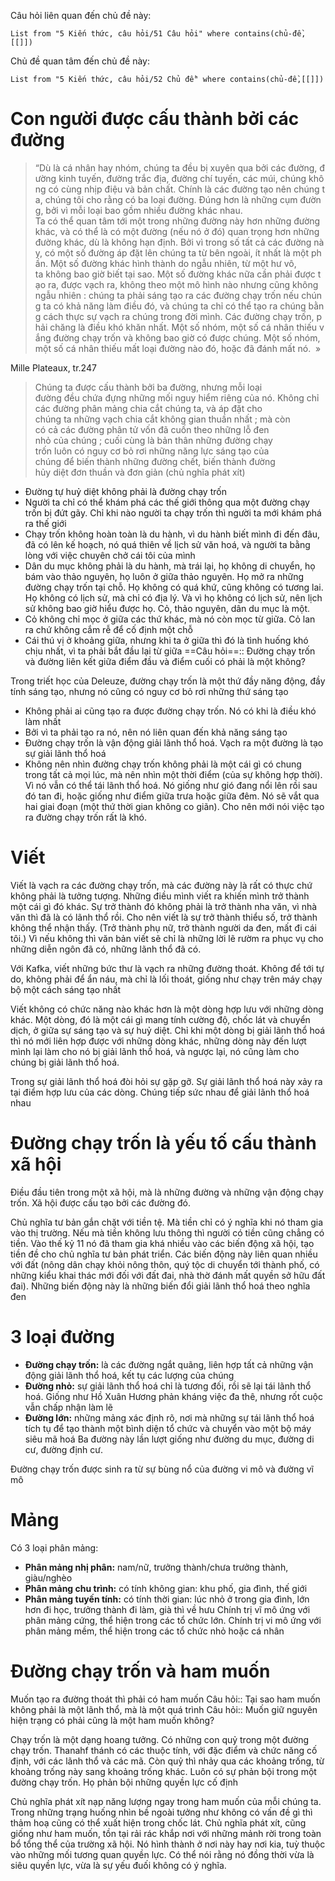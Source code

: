 Câu hỏi liên quan đến chủ đề này:
```dataview
List from "5 Kiến thức, câu hỏi/51 Câu hỏi" where contains(chủ-đề,[[]]) 
```

Chủ đề quan tâm đến chủ đề này:
```dataview
List from "5 Kiến thức, câu hỏi/52 Chủ đề" where contains(chủ-đề,[[]]) 
```

# Con người được cấu thành bởi các đường
>“Dù là cá nhân hay nhóm, chúng ta đều bị xuyên qua bởi các đường, đường kinh tuyến, đường trắc địa, đường chí tuyến, các múi, chúng không có cùng nhịp điệu và bản chất. Chính là các đường tạo nên chúng ta, chúng tôi cho rằng có ba loại đường. Đúng hơn là những cụm đường, bởi vì mỗi loại bao gồm nhiều đường khác nhau. Ta có thể quan tâm tới một trong những đường này hơn những đường khác, và có thể là có một đường (nếu nó ở đó) quan trọng hơn những đường khác, dù là không hạn định. Bởi vì trong số tất cả các đường này, có một số đường áp đặt lên chúng ta từ bên ngoài, ít nhất là một phần. Một số đường khác hình thành do ngẫu nhiên, từ một hư vô, ta không bao giờ biết tại sao. Một số đường khác nữa cần phải được tạo ra, được vạch ra, không theo một mô hình nào nhưng cũng không ngẫu nhiên : chúng ta phải sáng tạo ra các đường chạy trốn nếu chúng ta có khả năng làm điều đó, và chúng ta chỉ có thể tạo ra chúng bằng cách thực sự vạch ra chúng trong đời mình. Các đường chạy trốn, phải chăng là điều khó khăn nhất. Một số nhóm, một số cá nhân thiếu vắng đường chạy trốn và không bao giờ có được chúng. Một số nhóm, một số cá nhân thiếu mất loại đường nào đó, hoặc đã đánh mất nó.  »​

Mille Plateaux, tr.247
>Chúng ta được cấu thành bởi ba đường, nhưng mỗi loại đường đều chứa đựng những mối nguy hiểm riêng của nó. Không chỉ các đường phân mảng chia cắt chúng ta, và áp đặt cho chúng ta những vạch chia cắt không gian thuần nhất ; mà còn có cả các đường phân tử vốn đã cuốn theo những lỗ đen nhỏ của chúng ; cuối cùng là bản thân những đường chạy trốn luôn có nguy cơ bỏ rơi những năng lực sáng tạo của chúng để biến thành những đường chết, biến thành đường hủy diệt đơn thuần và đơn giản (chủ nghĩa phát xít)

- Đường tự huỷ diệt không phải là đường chạy trốn
- Người ta chỉ có thể khám phá các thế giới thông qua một đường chạy trốn bị đứt gãy. Chỉ khi nào người ta chạy trốn thì người ta mới khám phá ra thế giới
- Chạy trốn không hoàn toàn là du hành, vì du hành biết mình đi đến đâu, đã có lên kế hoạch, nó quá thiên về lịch sử văn hoá, và người ta bằng lòng với việc chuyên chở cái tôi của mình
- Dân du mục không phải là du hành, mà trái lại, họ không di chuyển, họ bám vào thảo nguyên, họ luôn ở giữa thảo nguyên. Họ mở ra những đường chạy trốn tại chỗ. Họ không có quá khứ, cũng không có tương lai. Họ không có lịch sử, mà chỉ có địa lý. Và vì họ không có lịch sử, nên lịch sử không bao giờ hiểu được họ. Cỏ, thảo nguyên, dân du mục là một.
- Cỏ không chỉ mọc ở giữa các thứ khác, mà nó còn mọc từ giữa. Cỏ lan ra chứ không cắm rễ để cố định một chỗ
- Cái thú vị ở khoảng giữa, nhưng khi ta ở giữa thì đó là tình huống khó chịu nhất, vì ta phải bắt đầu lại từ giữa
==Câu hỏi==:: Đường chạy trốn và đường liên kết giữa điểm đầu và điểm cuối có phải là một không?

Trong triết học của Deleuze, đường chạy trốn là một thứ đầy năng động, đầy tính sáng tạo, nhưng nó cũng có nguy cơ bỏ rơi những thứ sáng tạo


- Không phải ai cũng tạo ra được đường chạy trốn. Nó có khi là điều khó làm nhất
- Bởi vì ta phải tạo ra nó, nên nó liên quan đến khả năng sáng tạo
- Đường chạy trốn là vận động giải lãnh thổ hoá. Vạch ra một đường là tạo sự giải lãnh thổ hoá
- Không nên nhìn đường chạy trốn không phải là một cái gì có chung trong tất cả mọi lúc, mà nên nhìn một thời điểm (của sự không hợp thời). Vì nó vẫn có thể tái lãnh thổ hoá. Nó giống như gió đang nổi lên rồi sau đó tan đi, hoặc giống như điểm giữa trưa hoặc giữa đêm. Nó sẽ vắt qua hai giai đoạn (một thứ thời gian không co giãn). Cho nên mới nói việc tạo ra đường chạy trốn rất là khó.
# Viết
Viết là vạch ra các đường chạy trốn, mà các đường này là rất có thực chứ không phải là tưởng tượng. Những điều mình viết ra khiến mình trở thành một cái gì đó khác. Sự trở thành đó không phải là trở thành nha văn, vì nhà văn thì đã là có lãnh thổ rồi. Cho nên viết là sự trở thành thiểu số, trở thành không thể nhận thấy. (Trở thành phụ nữ, trở thành người da đen, mất đi cái tôi.) Vì nếu không thì văn bản viết sẽ chỉ là những lời lẽ rườm ra phục vụ cho những diễn ngôn đã có, những lãnh thổ đã có.

Với Kafka, viết những bức thư là vạch ra những đường thoát. Không để tới tự do, không phải để ẩn náu, mà chỉ là lối thoát, giống như chạy trên máy chạy bộ một cách sáng tạo nhất

Viết không có chức năng nào khác hơn là một dòng hợp lưu với những dòng khác. Một dòng, đó là một cái gì mang tính cường độ, chốc lát và chuyển dịch, ở giữa sự sáng tạo và sự huỷ diệt. Chỉ khi một dòng bị giải lãnh thổ hoá thì nó mới liên hợp được với những dòng khác, những dòng này đến lượt mình lại làm cho nó bị giải lãnh thổ hoá, và ngược lại, nó cũng làm cho chúng bị giải lãnh thổ hoá.

Trong sự giải lãnh thổ hoá đòi hỏi sự gặp gỡ. Sự giải lãnh thổ hoá này xảy ra tại điểm hợp lưu của các dòng. Chúng tiếp sức nhau để giải lãnh thổ hoá nhau

# Đường chạy trốn là yếu tố cấu thành xã hội
Điều đầu tiên trong một xã hội, mà là những đường và những vận động chạy trốn. Xã hội được cấu tạo bởi các đường đó.

Chủ nghĩa tư bản gắn chặt với tiền tệ. Mà tiền chỉ có ý nghĩa khi nó tham gia vào thị trường. Nếu mà tiền không lưu thông thì người có tiền cũng chẳng có tiền. Vào thế kỷ 11 nó đã tham gia khá nhiều vào các biến động xã hội, tạo tiền đề cho chủ nghĩa tư bản phát triển. Các biến động này liên quan nhiều với đất (nông dân chạy khỏi nông thôn, quý tộc di chuyển tới thành phố, có những kiểu khai thác mới đối với đất đai, nhà thờ đánh mất quyền sở hữu đất đai). Những biến động này là những biến đổi giải lãnh thổ hoá theo nghĩa đen

# 3 loại đường
- **Đường chạy trốn:** là các đường ngắt quãng, liên hợp tất cả những vận động giải lãnh thổ hoá, kết tụ các lượng của chúng
- **Đường nhỏ:** sự giải lãnh thổ hoá chỉ là tương đối, rồi sẽ lại tái lãnh thổ hoá. Giống như Hồ Xuân Hương phản kháng việc đa thê, nhưng rốt cuộc vẫn chấp nhận làm lẽ
- **Đường lớn:** những mảng xác định rõ, nơi mà những sự tái lãnh thổ hoá tích tụ để tạo thành một bình diện tổ chức và chuyển vào một bộ máy siêu mã hoá
Ba đường này lần lượt giống như đường du mục, đường di cư, đường định cư. 

Đường chạy trốn được sinh ra từ sự bùng nổ của đường vi mô và đường vĩ mô

# Mảng
Có 3 loại phân mảng:
- **Phân mảng nhị phân:** nam/nữ, trưởng thành/chưa trưởng thành, giàu/nghèo
- **Phân mảng chu trình:** có tính không gian: khu phố, gia đình, thế giới
- **Phân mảng tuyến tính:** có tính thời gian: lúc nhỏ ở trong gia đình, lớn hơn đi học, trưởng thành đi làm, già thì về hưu
Chính trị vĩ mô ứng với phân mảng cứng, thể hiện trong các tổ chức lớn. Chính trị vi mô ứng với phân mảng mềm, thể hiện trong các tổ chức nhỏ hoặc cá nhân 

# Đường chạy trốn và ham muốn
Muốn tạo ra đường thoát thì phải có ham muốn
Câu hỏi:: Tại sao ham muốn không phải là một lãnh thổ, mà là một quá trình
Câu hỏi:: Muốn giữ nguyên hiện trạng có phải cũng là một ham muốn không?

Chạy trốn là một dạng hoang tưởng. Có những con quỷ trong một đường chạy trốn. Thanahf thánh có các thuộc tính, với đặc điểm và chức năng cố định, với các lãnh thổ và các mã. Còn quỷ thì nhảy qua các khoảng trống, từ khoảng trống này sang khoảng trống khác. 
Luôn có sự phản bội trong một đường chạy trốn. Họ phản bội những quyền lực cố định 

Chủ nghĩa phát xít nạp năng lượng ngay trong ham muốn của mỗi chúng ta. Trong những trạng huống nhìn bề ngoài tưởng như không có vấn đề gì thì thảm hoạ cũng có thể xuất hiện trong chốc lát. Chủ nghĩa phát xít, cũng giống như ham muốn, tồn tại rải rác khắp nơi với những mảnh rời trong toàn bổ tổng thể của trường xã hội. Nó hình thành ở nơi này hay nơi kia, tuỳ thuộc vào những mối tương quan quyền lực. Có thể nói rằng nó đồng thời vừa là siêu quyền lực, vừa là sự yếu đuối không có ý nghĩa.